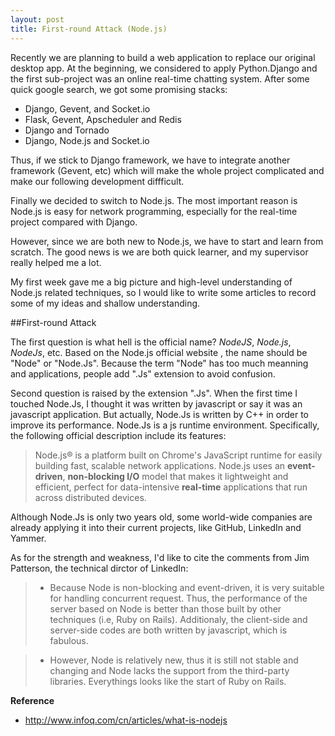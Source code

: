 ```yaml
---
layout: post
title: First-round Attack (Node.js)
---
```


Recently we are planning to build a web application to replace our original desktop app. At the beginning, we considered to apply Python.Django and the first sub-project was an online real-time chatting system. After some quick google search, we got some promising stacks:

- Django, Gevent, and Socket.io
- Flask, Gevent, Apscheduler and Redis
- Django and Tornado
- Django, Node.js and Socket.io

Thus, if we stick to Django framework, we have to integrate another framework (Gevent, etc) which will make the whole project complicated and make our following development diffficult. 

Finally we decided to switch to Node.js. The most important reason is Node.js is easy for network programming, especially for the real-time project compared with Django. 

However, since we are both new to Node.js, we have to start and learn from scratch. The good news is we are both quick learner, and my supervisor really helped me a lot.

My first week gave me a big picture and high-level understanding of Node.js related techniques, so I would like to write some articles to record some of my ideas and shallow understanding.

##First-round Attack

The first question is what hell is the official name? *NodeJS*, *Node.js*, *NodeJs*, etc. Based on the Node.js official website , the name should be "Node" or "Node.Js". Because the term "Node" has too much meanning and applications, people add ".Js" extension to avoid confusion.

Second question is raised by the extension ".Js". When the first time I touched Node.Js, I thought it was written by javascript or say it was an javascript application. But actually, Node.Js is written by C++ in order to improve its performance. Node.Js is a js runtime environment. Specifically, the following official description include its features:

> Node.js® is a platform built on Chrome's JavaScript runtime for easily building fast, scalable network applications. Node.js uses an **event-driven**, **non-blocking I/O** model that makes it lightweight and efficient, perfect for data-intensive **real-time** applications that run across distributed devices.

Although Node.Js is only two years old, some world-wide companies are already applying it into their current projects, like GitHub, LinkedIn and Yammer. 

As for the strength and weakness, I'd like to cite the comments from Jim Patterson, the technical dirctor of LinkedIn:

> - Because Node is non-blocking and event-driven, it is very suitable for handling concurrent request. Thus, the performance of the server based on Node is better than those built by other techniques (i.e, Ruby on Rails). Additionaly, the client-side and server-side codes are both written by javascript, which is fabulous. 

> - However, Node is relatively new, thus it is still not stable and changing and Node lacks the support from the third-party libraries. Everythings looks like the start of Ruby on Rails.




**Reference**

- http://www.infoq.com/cn/articles/what-is-nodejs
